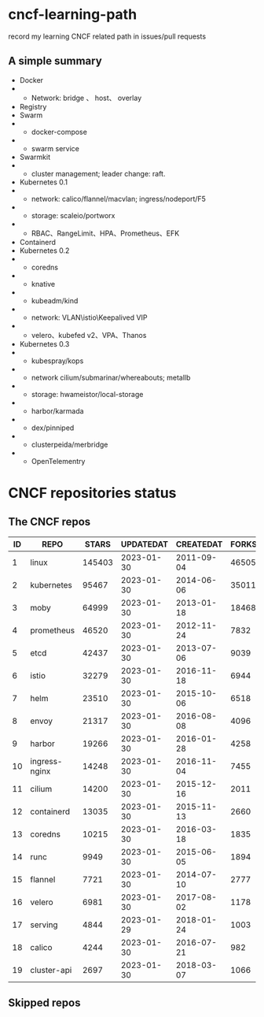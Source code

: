 # cncf-learning-path
record my learning CNCF related path in issues/pull requests

## A simple summary
- Docker
- - Network: bridge 、 host、 overlay
- Registry
- Swarm
- - docker-compose
- - swarm service
- Swarmkit
- - cluster management; leader change: raft.
- Kubernetes 0.1
- - network: calico/flannel/macvlan; ingress/nodeport/F5
- - storage: scaleio/portworx
- - RBAC、RangeLimit、HPA、Prometheus、EFK
- Containerd
- Kubernetes 0.2
- - coredns
- - knative
- - kubeadm/kind
- - network: VLAN\istio\Keepalived VIP
- - velero、kubefed v2、VPA、Thanos
- Kubernetes 0.3
- - kubespray/kops
- - network cilium/submarinar/whereabouts; metallb
- - storage: hwameistor/local-storage
- - harbor/karmada
- - dex/pinniped
- - clusterpeida/merbridge
- - OpenTelementry

# CNCF repositories status
<!--START_SECTION:github_repos-->
## The CNCF repos
| ID |     REPO      | STARS  | UPDATEDAT  | CREATEDAT  | FORKSCOUNT |
|----|---------------|--------|------------|------------|------------|
|  1 | linux         | 145403 | 2023-01-30 | 2011-09-04 |      46505 |
|  2 | kubernetes    |  95467 | 2023-01-30 | 2014-06-06 |      35011 |
|  3 | moby          |  64999 | 2023-01-30 | 2013-01-18 |      18468 |
|  4 | prometheus    |  46520 | 2023-01-30 | 2012-11-24 |       7832 |
|  5 | etcd          |  42437 | 2023-01-30 | 2013-07-06 |       9039 |
|  6 | istio         |  32279 | 2023-01-30 | 2016-11-18 |       6944 |
|  7 | helm          |  23510 | 2023-01-30 | 2015-10-06 |       6518 |
|  8 | envoy         |  21317 | 2023-01-30 | 2016-08-08 |       4096 |
|  9 | harbor        |  19266 | 2023-01-30 | 2016-01-28 |       4258 |
| 10 | ingress-nginx |  14248 | 2023-01-30 | 2016-11-04 |       7455 |
| 11 | cilium        |  14200 | 2023-01-30 | 2015-12-16 |       2011 |
| 12 | containerd    |  13035 | 2023-01-30 | 2015-11-13 |       2660 |
| 13 | coredns       |  10215 | 2023-01-30 | 2016-03-18 |       1835 |
| 14 | runc          |   9949 | 2023-01-30 | 2015-06-05 |       1894 |
| 15 | flannel       |   7721 | 2023-01-30 | 2014-07-10 |       2777 |
| 16 | velero        |   6981 | 2023-01-30 | 2017-08-02 |       1178 |
| 17 | serving       |   4844 | 2023-01-29 | 2018-01-24 |       1003 |
| 18 | calico        |   4244 | 2023-01-30 | 2016-07-21 |        982 |
| 19 | cluster-api   |   2697 | 2023-01-30 | 2018-03-07 |       1066 |



## Skipped repos
<!--END_SECTION:github_repos-->
